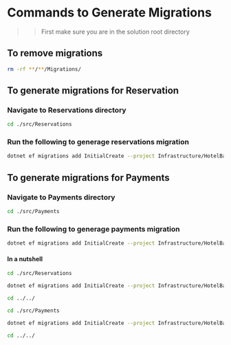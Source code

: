 # Commands to Generate Migrations

> > First make sure you are in the solution root directory

## To remove migrations

```sh
rm -rf **/**/Migrations/
```

## To generate migrations for Reservation

### Navigate to Reservations directory

```sh
cd ./src/Reservations
```

### Run the following to generage reservations migration

```sh
dotnet ef migrations add InitialCreate --project Infrastructure/HotelBackend.Reservations.Infrastructure/HotelBackend.Reservations.Infrastructure.csproj --context ReservationDataContext --output-dir ./Migrations/
```

## To generate migrations for Payments

### Navigate to Payments directory

```sh
cd ./src/Payments
```

### Run the following to generage payments migration

```sh
dotnet ef migrations add InitialCreate --project Infrastructure/HotelBackend.Payments.Infrastructure/HotelBackend.Payments.Infrastructure.csproj --context PaymentDataContext --output-dir ./Migrations/
```

#### In a nutshell

```sh
cd ./src/Reservations

dotnet ef migrations add InitialCreate --project Infrastructure/HotelBackend.Reservations.Infrastructure/HotelBackend.Reservations.Infrastructure.csproj --context ReservationDataContext --output-dir ./Migrations/

cd ../../

cd ./src/Payments

dotnet ef migrations add InitialCreate --project Infrastructure/HotelBackend.Payments.Infrastructure/HotelBackend.Payments.Infrastructure.csproj --context PaymentDataContext --output-dir ./Migrations/

cd ../../
```
